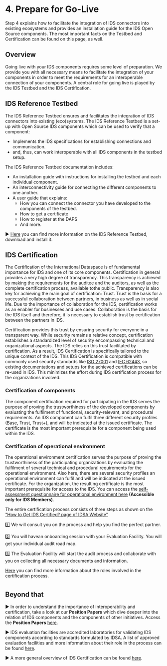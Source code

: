 # 4. Prepare for Go-Live
Step 4 explains how to facilitate the integration of IDS connectors into existing ecosystems and provides an installation guide for the IDS Open Source components. The most important facts on the Testbed and Certification can be found on this page, as well.

## Overview
Going live with your IDS components requires some level of preparation. We provide you with all necessary means to facilitate the integration of your components in order to meet the requirements for an interoperable connection of your components. A central role for going live is played by the IDS Testbed and the IDS Certification.

## IDS Reference Testbed
The IDS Reference Testbed ensures and facilitates the integration of IDS connectors into existing (eco)systems.
The IDS Reference Testbed is a set-up with Open Source IDS components which can be used to verify that a component:
* Implements the IDS specifications for establishing connections and communication.
* and, thus, can work interoperable with all IDS components in the testbed setup.

The IDS Reference Testbed documentation includes:
* An installation guide with instructions for installing the testbed and each individual component.
* An interconnectivity guide for connecting the different components to one another.
* A user guide that explains: 
   * How you can connect the connector you have developed to the components of the testbed.
   * How to get a certificate
   * How to register at the DAPS
   * And more.

:arrow_forward: [Here](https://github.com/International-Data-Spaces-Association/IDS-testbed) you can find more information on the IDS Reference Testbed, download and install it.
 
## IDS Certification

The Certification of the International Dataspace is of fundamental importance for IDS and one of its core components. Certification in general provides a very high degree of transparency. This transparency is achieved by making the requirements for the auditee and the auditors, as well as the complete certification process, available tothe public. Transparency is also key for achieving the main goal of certification: Trust. Trust is the basis for a successful collaboration between partners, in business as well as in social life. Due to the importance of collaboration for the IDS, certification works as an enabler for businesses and use cases. Collaboration is the basis for the IDS itself and therefore, it is necessary to establish trust by certification between the partners in IDS.

Certification provides this trust by ensuring security for everyone in a transparent way.  While security remains a relative concept, certification establishes a standardized level of security encompassing technical and organizational aspects. The IDS relies on this trust facilitated by certification.  As a result, IDS Certification is specifically tailored to the unique context of the IDS. This IDS Certification is compatible with commonly used security standards like [ISO 27001](https://en.wikipedia.org/wiki/ISO/IEC_27001) and [IEC 62443](https://en.wikipedia.org/wiki/IEC_62443), so existing documentations and setups for the achieved certifications can be re-used in IDS. This minimizes the effort during IDS certification process for the organizations involved.

### Certification of components
The component certification required for participating in the IDS serves the purpose of proving the trustworthiness of the developed components by evaluating the fulfilment of functional, security-relevant, and procedural requirements. An IDS component can fulfil three different security profiles (Base, Trust, Trust+), and will be indicated at the issued certificate. The certificate is the most important prerequisite for a component being used within the IDS.

### Certification of operational environment
The operational environment certification serves the purpose of proving the trustworthiness of the participating organizations by evaluating the fulfilment of several technical and procedural requirements for the operational environment. Also here, there are several security profiles an operational environment can fulfil and will be indicated at the issued certificate. For the organization, the resulting certificate is the most important prerequisite for access to the IDS. You can access the [self-assessment questionnaire for operational environment here](https://industrialdataspace.jiveon.com/docs/DOC-4292) **(Accessible only for IDS Members)**.

The entire certification process consists of three steps as shown on the ["How to Get IDS Certified? page of IDSA Website"](https://internationaldataspaces.org/use/certification/)

:one: We will consult you on the process and help you find the perfect partner.

:two: You will havean onboarding session with your Evaluation Facility. You will get your individual audit road map.

:three: The Evaluation Facility will start the audit process and collaborate with you on collecting all necessary documents and information.

[Here](Roles-in-Certification.md) you can find more information about the roles involved in the certification process. 
#

## Beyond that
:arrow_forward: In order to understand the importance of interoperability and certification, take a look at our **Position Papers** which dive deeper into the relation of IDS components and the components of other initiatives. Access the **Position Papers** [here](https://internationaldataspaces.org/publications/position-papers/).

:arrow_forward:  IDS evaluation facilities are accredited laboratories for validating IDS components according to standards formulated by IDSA. A list of approved evaluation facilities and more information about their role in the process can be found [here](https://internationaldataspaces.org/offers/certification/).

:arrow_forward: A more general overview of IDS Certification can be found [here](https://internationaldataspaces.org/offers/certification/).

